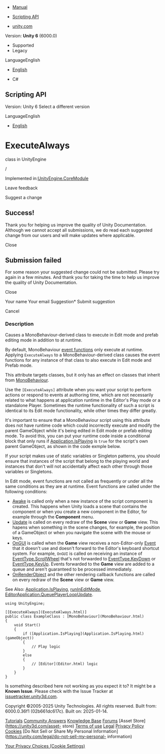 [ ]()

  * [Manual](../Manual/index.html)
  * [Scripting API](../ScriptReference/index.html)

  * [unity.com](https://unity.com/)

Version: **Unity 6** (6000.0)

  * Supported
  * Legacy

LanguageEnglish

  * [English]()

  * C#

[ ](https://docs.unity3d.com)

## Scripting API

Version: Unity 6 Select a different version

LanguageEnglish

  * [English]()

# ExecuteAlways

class in UnityEngine

/

Implemented in:[UnityEngine.CoreModule](UnityEngine.CoreModule.html)

Leave feedback

Suggest a change

## Success!

Thank you for helping us improve the quality of Unity Documentation. Although
we cannot accept all submissions, we do read each suggested change from our
users and will make updates where applicable.

Close

## Submission failed

For some reason your suggested change could not be submitted. Please <a>try
again</a> in a few minutes. And thank you for taking the time to help us
improve the quality of Unity Documentation.

Close

Your name Your email Suggestion* Submit suggestion

Cancel

[ ]()

### Description

Causes a MonoBehaviour-derived class to execute in Edit mode and prefab
editing mode in addition to at runtime.

By default, MonoBehaviour [event functions](../Manual/event-functions.html)
only execute at runtime. Applying `ExecuteAlways` to a MonoBehaviour-derived
class causes the event functions for any instance of that class to also
execute in Edit mode and Prefab mode.  
  
This attribute targets classes, but it only has an effect on classes that
inherit from [MonoBehaviour](MonoBehaviour.html).  
  
Use the `[ExecuteAlways]` attribute when you want your script to perform
actions or respond to events at authoring time, which are not necessarily
related to what happens at application runtime in the Editor's Play mode or a
standalone Player. Sometimes the runtime functionality of such a script is
identical to its Edit mode functionality, while other times they differ
greatly.  
  
It's important to ensure that a MonoBehaviour script using this attribute does
not have runtime code which could incorrectly execute and modify the parent
GameObject while it's being edited in Edit mode or prefab editing mode. To
avoid this, you can put your runtime code inside a conditional block that only
runs if [Application.IsPlaying](Application.IsPlaying.html) is `true` for the
script's own parent GameObject, as shown in the code exmple below.  
  
If your script makes use of static variables or Singleton patterns, you should
ensure that instances of the script that belong to the playing world and
instances that don't will not accidentally affect each other through those
variables or Singletons.  
  
In Edit mode, event functions are not called as frequently or under all the
same conditions as they are at runtime. Event functions are called under the
following conditions:

  * [Awake](MonoBehaviour.Awake.html) is called only when a new instance of the script component is created. This happens when Unity loads a scene that contains the component or when you create a new component in the Editor, for example through the **Component** menu.
  * [Update](MonoBehaviour.Update.html) is called on every redraw of the **Scene** view or **Game** view. This hapens when something in the scene changes, for example, the position of a GameObject or when you navigate the scene with the mouse or keys.
  * [OnGUI](MonoBehaviour.OnGUI.html) is called when the **Game** view receives a non-Editor-only [Event](Event.html) that it doesn't use and doesn't forward to the Editor's keyboard shortcut system. For example, `OnGUI` is called on receiving an instance of [EventType.ScrollWheel](EventType.ScrollWheel.html) that's not forwarded to [EventType.KeyDown](EventType.KeyDown.html) or [EventType.KeyUp](EventType.KeyUp.html). Events forwarded to the **Game** view are added to a queue and aren't guaranteed to be processed immediately.
  * [OnRenderObject](MonoBehaviour.OnRenderObject.html) and the other rendering callback functions are called on every redraw of the **Scene** view or **Game** view.

See Also: [Application.IsPlaying](Application.IsPlaying.html),
[runInEditMode](MonoBehaviour-runInEditMode.html),
[EditorApplication.QueuePlayerLoopUpdate](EditorApplication.QueuePlayerLoopUpdate.html).

    
    
    using UnityEngine;  
      
    [[ExecuteAlways](ExecuteAlways.html)]
    public class ExampleClass : [MonoBehaviour](MonoBehaviour.html)
    {
        void Start()
        {
            if ([Application.IsPlaying](Application.IsPlaying.html)(gameObject))
            {
                // Play logic
            }
            else
            {
                // [Editor](Editor.html) logic
            }
        }
    }
    

Is something described here not working as you expect it to? It might be a
**Known Issue**. Please check with the Issue Tracker at
[issuetracker.unity3d.com](https://issuetracker.unity3d.com).

Copyright ©2005-2025 Unity Technologies. All rights reserved. Built from:
6000.0.36f1 (02b661dc617c). Built on: 2025-01-14.

[Tutorials](https://unity3d.com/learn) [Community
Answers](https://answers.unity3d.com) [Knowledge
Base](https://support.unity3d.com/hc/en-us)
[Forums](https://forum.unity3d.com) [Asset Store](https://unity3d.com/asset-
store) [Terms of use](https://docs.unity3d.com/Manual/TermsOfUse.html)
[Legal](https://unity.com/legal) [Privacy
Policy](https://unity.com/legal/privacy-policy)
[Cookies](https://unity.com/legal/cookie-policy) [Do Not Sell or Share My
Personal Information](https://unity.com/legal/do-not-sell-my-personal-
information)

[Your Privacy Choices (Cookie Settings)](javascript:void\(0\);)

